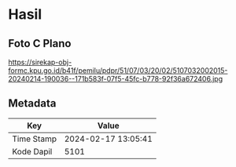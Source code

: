 # Hasil

## Foto C Plano

https://sirekap-obj-formc.kpu.go.id/b41f/pemilu/pdpr/51/07/03/20/02/5107032002015-20240214-190036--171b583f-07f5-45fc-b778-92f36a672406.jpg


## Metadata

| Key        | Value               |
| ---------- | ------------------- |
| Time Stamp | 2024-02-17 13:05:41 |
| Kode Dapil | 5101                |



